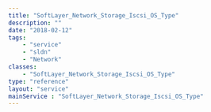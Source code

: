 ```yaml
---
title: "SoftLayer_Network_Storage_Iscsi_OS_Type"
description: ""
date: "2018-02-12"
tags:
    - "service"
    - "sldn"
    - "Network"
classes:
    - "SoftLayer_Network_Storage_Iscsi_OS_Type"
type: "reference"
layout: "service"
mainService : "SoftLayer_Network_Storage_Iscsi_OS_Type"
---
```

